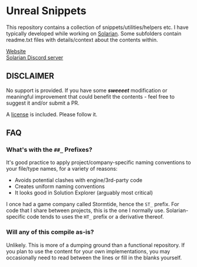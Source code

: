 # Unreal Snippets
This repository contains a collection of snippets/utilities/helpers etc. I have typically developed while working on [Solarian](https://trello.com/b/sX1savc1/solarian-development). Some subfolders contain readme.txt files with details/context about the contents within.

[Website](https://jambax.co.uk/)<br/>
[Solarian Discord server](https://discord.gg/rrMzug9J2n)

## DISCLAIMER
No support is provided. If you have some **_sweeeet_** modification or meaningful improvement that could benefit the contents - feel free to suggest it and/or submit a PR.

A [license](https://github.com/TheJamsh/UnrealSnippets?tab=License-1-ov-file) is included. Please follow it.

## FAQ
### What's with the `##_` Prefixes?
It's good practice to apply project/company-specific naming conventions to your file/type names, for a variety of reasons:

* Avoids potential clashes with engine/3rd-party code
* Creates uniform naming conventions
* It looks good in Solution Explorer (arguably most critical)

I once had a game company called Stormtide, hence the `ST_` prefix. For code that I share between projects, this is the one I normally use. Solarian-specific code tends to uses the `HT_` prefix or a derivative thereof.

### Will any of this compile as-is?
Unlikely. This is more of a dumping ground than a functional repository. If you plan to use the content for your own implementations, you may occasionally need to read between the lines or fill in the blanks yourself.
